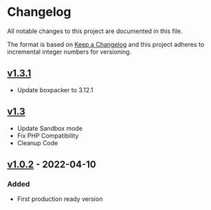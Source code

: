 # Changelog

All notable changes to this project are documented in this file.

The format is based on [Keep a Changelog](http://keepachangelog.com/)
and this project adheres to incremental integer numbers for versioning.

## [v1.3.1](https://github.com/OxygenzSAS/stuart-woocommerce-plugin/releases/tag/1.3.1)
- Update boxpacker to 3.12.1

## [v1.3](https://github.com/OxygenzSAS/stuart-woocommerce-plugin/releases/tag/1.3)
- Update Sandbox mode
- Fix PHP Compatibility
- Cleanup Code

## [v1.0.2](https://github.com/StuartApp/stuart-woocommerce-plugin/commit/cb752181b465b6b3aa4f8bf896b757b4f93ab716) - 2022-04-10

### Added

- First production ready version
